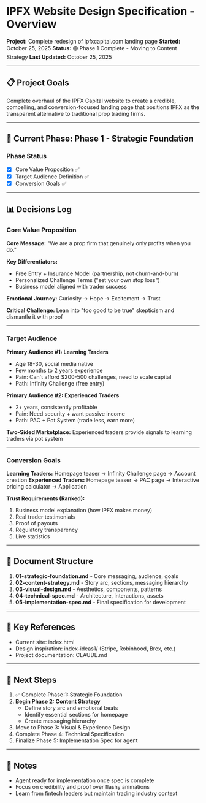 # IPFX Website Design Specification - Overview

**Project:** Complete redesign of ipfxcapital.com landing page
**Started:** October 25, 2025
**Status:** 🟢 Phase 1 Complete - Moving to Content Strategy
**Last Updated:** October 25, 2025

---

## 📋 Project Goals

Complete overhaul of the IPFX Capital website to create a credible, compelling, and conversion-focused landing page that positions IPFX as the transparent alternative to traditional prop trading firms.

---

## 🎯 Current Phase: Phase 1 - Strategic Foundation

### Phase Status
- [x] Core Value Proposition ✅
- [x] Target Audience Definition ✅
- [x] Conversion Goals ✅

---

## 📊 Decisions Log

### Core Value Proposition
**Core Message:** "We are a prop firm that genuinely only profits when you do."

**Key Differentiators:**
- Free Entry + Insurance Model (partnership, not churn-and-burn)
- Personalized Challenge Terms ("set your own stop loss")
- Business model aligned with trader success

**Emotional Journey:** Curiosity → Hope → Excitement → Trust

**Critical Challenge:** Lean into "too good to be true" skepticism and dismantle it with proof

---

### Target Audience

**Primary Audience #1: Learning Traders**
- Age 18-30, social media native
- Few months to 2 years experience
- Pain: Can't afford $200-500 challenges, need to scale capital
- Path: Infinity Challenge (free entry)

**Primary Audience #2: Experienced Traders**
- 2+ years, consistently profitable
- Pain: Need security + want passive income
- Path: PAC + Pot System (trade less, earn more)

**Two-Sided Marketplace:** Experienced traders provide signals to learning traders via pot system

---

### Conversion Goals

**Learning Traders:** Homepage teaser → Infinity Challenge page → Account creation
**Experienced Traders:** Homepage teaser → PAC page → Interactive pricing calculator → Application

**Trust Requirements (Ranked):**
1. Business model explanation (how IPFX makes money)
2. Real trader testimonials
3. Proof of payouts
4. Regulatory transparency
5. Live statistics

---

## 📁 Document Structure

1. **01-strategic-foundation.md** - Core messaging, audience, goals
2. **02-content-strategy.md** - Story arc, sections, messaging hierarchy
3. **03-visual-design.md** - Aesthetics, components, patterns
4. **04-technical-spec.md** - Architecture, interactions, assets
5. **05-implementation-spec.md** - Final specification for development

---

## 🔗 Key References

- Current site: index.html
- Design inspiration: index-ideas1/ (Stripe, Robinhood, Brex, etc.)
- Project documentation: CLAUDE.md

---

## 🚦 Next Steps

1. ✅ ~~Complete Phase 1: Strategic Foundation~~
2. **Begin Phase 2: Content Strategy**
   - Define story arc and emotional beats
   - Identify essential sections for homepage
   - Create messaging hierarchy
3. Move to Phase 3: Visual & Experience Design
4. Complete Phase 4: Technical Specification
5. Finalize Phase 5: Implementation Spec for agent

---

## 📝 Notes

- Agent ready for implementation once spec is complete
- Focus on credibility and proof over flashy animations
- Learn from fintech leaders but maintain trading industry context
